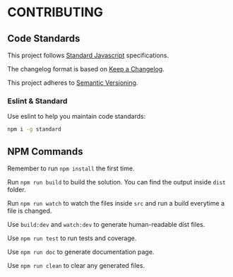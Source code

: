 # CONTRIBUTING

## Code Standards
This project follows [Standard Javascript](https://standardjs.com/) specifications.

The changelog format is based on [Keep a Changelog](http://keepachangelog.com/en/1.0.0/).

This project adheres to [Semantic Versioning](http://semver.org/spec/v2.0.0.html).

### Eslint & Standard
Use eslint to help you maintain code standards:
```bash
npm i -g standard
```

## NPM Commands
Remember to run ```npm install``` the first time.

Run ```npm run build``` to build the solution. You can find the output inside ```dist``` folder.

Run ```npm run watch``` to watch the files inside ```src``` and run a build everytime a file is changed.

Use ```build:dev``` and ```watch:dev``` to generate human-readable dist files.

Use ```npm run test``` to run tests and coverage.

Use ```npm run doc``` to generate documentation page.

Use ```npm run clean``` to clear any generated files.